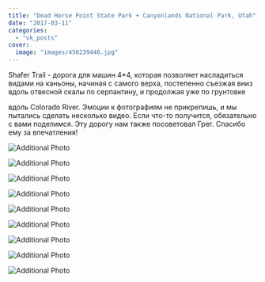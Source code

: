 ```yaml
---
title: "Dead Horse Point State Park + Canyonlands National Park, Utah"
date: "2017-03-11"
categories: 
  - "vk_posts"
cover:
  image: "images/456239446.jpg"
---
```


Shafer Trail - дорога для машин 4\*4, которая позволяет насладиться видами на каньоны, начиная с самого верха, постепенно съезжая вниз вдоль отвесной скалы по серпантину, и продолжая уже по грунтовке

<!--more--> вдоль Colorado River. Эмоции к фотографиям не прикрепишь, и мы пытались сделать несколько видео. Если что-то получится, обязательно с вами поделимся. Эту дорогу нам также посоветовал Грег. Спасибо ему за впечатления!

![Additional Photo](https://vodpop.ru/wp-content/uploads/2023/07/456239447.jpg)

![Additional Photo](https://vodpop.ru/wp-content/uploads/2023/07/456239448.jpg)

![Additional Photo](https://vodpop.ru/wp-content/uploads/2023/07/456239449.jpg)

![Additional Photo](https://vodpop.ru/wp-content/uploads/2023/07/456239450.jpg)

![Additional Photo](https://vodpop.ru/wp-content/uploads/2023/07/456239451.jpg)

![Additional Photo](https://vodpop.ru/wp-content/uploads/2023/07/456239452.jpg)

![Additional Photo](https://vodpop.ru/wp-content/uploads/2023/07/456239453.jpg)

![Additional Photo](https://vodpop.ru/wp-content/uploads/2023/07/456239454.jpg)

![Additional Photo](https://vodpop.ru/wp-content/uploads/2023/07/456239455.jpg)
